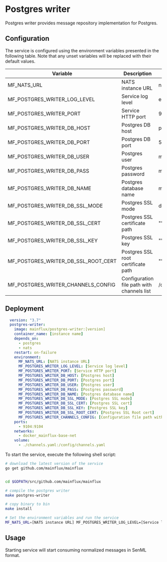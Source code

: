 # Postgres writer

Postgres writer provides message repository implementation for Postgres.

## Configuration

The service is configured using the environment variables presented in the
following table. Note that any unset variables will be replaced with their
default values.

| Variable                            | Description                                | Default               |
|-------------------------------------|--------------------------------------------|-----------------------|
| MF_NATS_URL                         | NATS instance URL                          | nats://localhost:4222 |
| MF_POSTGRES_WRITER_LOG_LEVEL        | Service log level                          | error                 |
| MF_POSTGRES_WRITER_PORT             | Service HTTP port                          | 9104                  |
| MF_POSTGRES_WRITER_DB_HOST          | Postgres DB host                           | postgres              |
| MF_POSTGRES_WRITER_DB_PORT          | Postgres DB port                           | 5432                  |
| MF_POSTGRES_WRITER_DB_USER          | Postgres user                              | mainflux              |
| MF_POSTGRES_WRITER_DB_PASS          | Postgres password                          | mainflux              |
| MF_POSTGRES_WRITER_DB_NAME          | Postgres database name                     | messages              |
| MF_POSTGRES_WRITER_DB_SSL_MODE      | Postgres SSL mode                          | disabled              |
| MF_POSTGRES_WRITER_DB_SSL_CERT      | Postgres SSL certificate path              | ""                    |
| MF_POSTGRES_WRITER_DB_SSL_KEY       | Postgres SSL key                           | ""                    |
| MF_POSTGRES_WRITER_DB_SSL_ROOT_CERT | Postgres SSL root certificate path         | ""                    |
| MF_POSTGRES_WRITER_CHANNELS_CONFIG  | Configuration file path with channels list | /config/channels.toml |

## Deployment

```yaml
  version: "3.7"
  postgres-writer:
    image: mainflux/postgres-writer:[version]
    container_name: [instance name]
    depends_on:
      - postgres
      - nats
    restart: on-failure
    environment:
      MF_NATS_URL: [NATS instance URL]
      MF_POSTGRES_WRITER_LOG_LEVEL: [Service log level]
      MF_POSTGRES_WRITER_PORT: [Service HTTP port]
      MF_POSTGRES_WRITER_DB_HOST: [Postgres host]
      MF_POSTGRES_WRITER_DB_PORT: [Postgres port]
      MF_POSTGRES_WRITER_DB_USER: [Postgres user]
      MF_POSTGRES_WRITER_DB_PASS: [Postgres password]
      MF_POSTGRES_WRITER_DB_NAME: [Postgres database name]
      MF_POSTGRES_WRITER_DB_SSL_MODE: [Postgres SSL mode]
      MF_POSTGRES_WRITER_DB_SSL_CERT: [Postgres SSL cert]
      MF_POSTGRES_WRITER_DB_SSL_KEY: [Postgres SSL key]
      MF_POSTGRES_WRITER_DB_SSL_ROOT_CERT: [Postgres SSL Root cert]
      MF_POSTGRES_WRITER_CHANNELS_CONFIG: [Configuration file path with channels list]
    ports:
      - 9104:9104
    networks:
      - docker_mainflux-base-net
    volume:
      - ./channels.yaml:/config/channels.yaml
```

To start the service, execute the following shell script:

```bash
# download the latest version of the service
go get github.com/mainflux/mainflux


cd $GOPATH/src/github.com/mainflux/mainflux

# compile the postgres writer
make postgres-writer

# copy binary to bin
make install

# Set the environment variables and run the service
MF_NATS_URL=[NATS instance URL] MF_POSTGRES_WRITER_LOG_LEVEL=[Service log level] MF_POSTGRES_WRITER_PORT=[Service HTTP port] MF_POSTGRES_WRITER_DB_HOST=[Postgres host] MF_POSTGRES_WRITER_DB_PORT=[Postgres port] MF_POSTGRES_WRITER_DB_USER=[Postgres user] MF_POSTGRES_WRITER_DB_PASS=[Postgres password] MF_POSTGRES_WRITER_DB_NAME=[Postgres database name] MF_POSTGRES_WRITER_DB_SSL_MODE=[Postgres SSL mode] MF_POSTGRES_WRITER_DB_SSL_CERT=[Postgres SSL cert] MF_POSTGRES_WRITER_DB_SSL_KEY=[Postgres SSL key] MF_POSTGRES_WRITER_DB_SSL_ROOT_CERT=[Postgres SSL Root cert] MF_POSTGRES_WRITER_CHANNELS_CONFIG=[Configuration file path with channels list] $GOBIN/mainflux-postgres-writer
```

## Usage

Starting service will start consuming normalized messages in SenML format.
